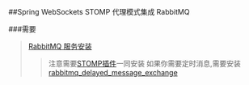 ##Spring WebSockets STOMP 代理模式集成 RabbitMQ

###需要
> [RabbitMQ 服务安装](https://www.rabbitmq.com/#getstarted)
>>注意需要[STOMP插件](https://www.rabbitmq.com/stomp.html)一同安装
>>如果你需要定时消息,需要安装
[rabbitmq_delayed_message_exchange](https://www.rabbitmq.com/community-plugins.html#rabbitmq_delayed_message_exchange)


